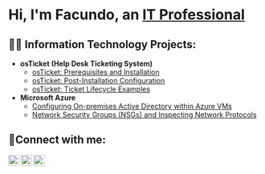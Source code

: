 <h1>Hi, I'm Facundo, an <a href="https://linkedin.com/in/facundoponcecs">IT Professional</a></h1>

<h2>👨‍💻 Information Technology Projects:</h2>

- <b>osTicket (Help Desk Ticketing System)</b>
  - [osTicket: Prerequisites and Installation](https://github.com/facundoponcecs/osticket-prereqs)
  - [osTicket: Post-Installation Configuration](https://github.com/facundoponcecs/post-install-config)
  - [osTicket: Ticket Lifecycle Examples](https://github.com/facundoponcecs/ticket-lifecycle)
- <b>Microsoft Azure</b>
  - [Configuring On-premises Active Directory within Azure VMs](https://github.com/facundoponcecs/configure-ad)
  - [Network Security Groups (NSGs) and Inspecting Network Protocols](https://github.com/facundoponcecs/azure-network-protocols)

<h2>🤳Connect with me:</h2>

[<img align="left" alt="Facundo | Twitter" width="22px" src="https://cdn.jsdelivr.net/npm/simple-icons@v3/icons/twitter.svg" />][twitter]
[<img align="left" alt="Facundo | LinkedIn" width="22px" src="https://cdn.jsdelivr.net/npm/simple-icons@v3/icons/linkedin.svg" />][linkedin]
[<img align="left" alt="Facundo | Instagram" width="22px" src="https://cdn.jsdelivr.net/npm/simple-icons@v3/icons/instagram.svg" />][instagram]

[twitter]: https://twitter.com/facundoponcecs
[instagram]: https://www.instagram.com/poncefacundo
[linkedin]: https://linkedin.com/in/facundoponcecs
